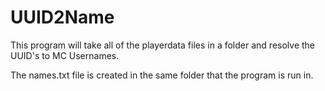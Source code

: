 # UUID2Name

This program will take all of the playerdata files in a folder and resolve the UUID's to MC Usernames.

The names.txt file is created in the same folder that the program is run in.
